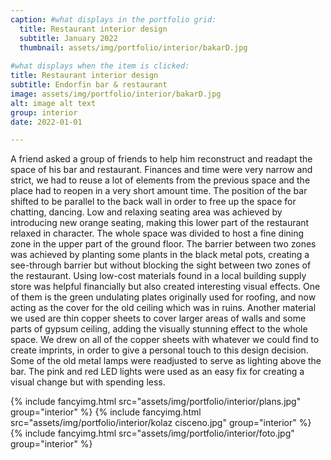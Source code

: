 ```yaml
---
caption: #what displays in the portfolio grid:
  title: Restaurant interior design
  subtitle: January 2022
  thumbnail: assets/img/portfolio/interior/bakarD.jpg
  
#what displays when the item is clicked:
title: Restaurant interior design
subtitle: Endorfin bar & restaurant
image: assets/img/portfolio/interior/bakarD.jpg
alt: image alt text
group: interior
date: 2022-01-01

---
```

A friend asked a group of friends to help him reconstruct and readapt the space of his bar and restaurant. Finances and time were very narrow and strict, we had to reuse a lot of elements from the previous space and the place had to reopen in a very short amount time. The position of the bar shifted to be parallel to the back wall in order to free up the space for chatting, dancing. Low and relaxing seating area was achieved by introducing new orange seating, making this lower part of the restaurant relaxed in character. The whole space was divided to host a fine dining zone in the upper part of the ground floor. The barrier between two zones was achieved by planting some plants in the black metal pots, creating a see-through barrier but without blocking the sight between two zones of the restaurant. Using low-cost materials found in a local building supply store was helpful financially but also created interesting visual effects. One of them is the green undulating plates originally used for roofing, and now acting as the cover for the old ceiling which was in ruins. Another material we used are thin copper sheets to cover larger areas of walls and some parts of gypsum ceiling, adding the visually stunning effect to the whole space. We drew on all of the copper sheets with whatever we could find to create imprints, in order to give a personal touch to this design decision. Some of the old metal lamps were readjusted to serve as lighting above the bar. The pink and red LED lights were used as an easy fix for creating a visual change but with spending less. 

{% include fancyimg.html src="assets/img/portfolio/interior/plans.jpg" group="interior" %}
{% include fancyimg.html src="assets/img/portfolio/interior/kolaz cisceno.jpg" group="interior" %}
{% include fancyimg.html src="assets/img/portfolio/interior/foto.jpg" group="interior" %}

